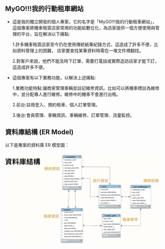## MyGO!!!我的行動租車網站

- 這是我的獨立開發的個人專案，它的名字是「MyGO!!!我的行動租車網站」，這個專案將機車租賃店家常用的功能給數位化，為店家提供一個方便使用與管理的平台，旨在解決以下痛點:

    1.許多機車租賃店家至今仍在使用傳統紙筆紀錄方式，這造成了許多不便，比如資料管理上的困難，
        店家要查找某筆資料時需在一堆文件裡翻找。
  
    2.對客戶來說，他們不能及時下訂單，需要打電話或實際造訪店家才能下訂，這造成許多不便。

- 這個專案有以下業務功能，以解決上述痛點:

    1.業務功能特點:讓商家管理車輛並註記維修資訊。比如可以將機車標註為維修中，並分配專人進行維修。維修中的機車不會進行出租。

    2.前台:註冊登入、預約租車、個人訂單管理。
  
    3.後台:會員管理、車輛資訊、車輛維修、訂單管理、流量監控。


## 資料庫結構 (ER Model)

以下是專案的資料庫 ER 模型圖：

![ER Model](ER_MODEL.jpg)
